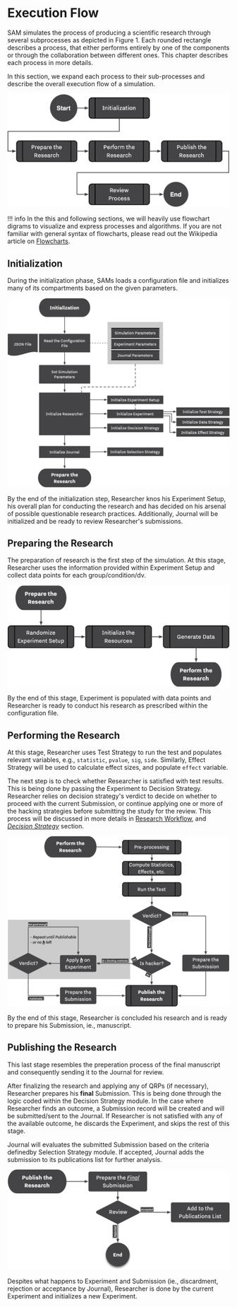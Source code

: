 # Execution Flow

SAM simulates the process of producing a scientific research through several subprocesses as depicted in Figure 1. Each rounded rectangle describes a process, that either performs entirely by one of the components or through the collaboration between different ones. This chapter describes each process in more details.

In this section, we expand each process to their sub-processes and describe the overall execution flow of a simulation.

![<b>Figure 1.</b> Overall Execution Flow of SAM](/figures/main-routine.png)

!!! info
	In the this and following sections, we will heavily use flowchart digrams to visualize and express processes and algorithms. If you are not familiar with general syntax of flowcharts, please read out the Wikipedia article on [Flowcharts](https://en.wikipedia.org/wiki/Flowchart#Building_blocks).

## Initialization

During the initialization phase, SAMs loads a configuration file and initializes many of its compartments based on the given parameters. 

![<b>Figure 2.</b> Initialization Routine.](/figures/initialization.png)

By the end of the initialization step, Researcher knos his Experiment Setup, his overall plan for conducting the research and has decided on his arsenal of possible questionable research practices. Additionally, Journal will be initialized and be ready to review Researcher's submissions.

<!-- After reading user parameters, SAM proceeds with initializing each of its components. Initialization mainly prepares the internal specifications of each compartment. At the end of the initialization stage, Researcher is aware of all parameters and is ready to conduct the — already established — Experiment. -->

## Preparing the Research

The preparation of research is the first step of the simulation. At this stage, Researcher uses the information provided within Experiment Setup and collect data points for each group/condition/dv. 


![<b>Figure 3.</b> Preparing the Research.](/figures/prepare-research.png)


By the end of this stage, Experiment is populated with data points and Researcher is ready to conduct his research as prescribed within the configuration file.

## Performing the Research

At this stage, Researcher uses Test Strategy to run the test and populates relevant variables, e.g., `statistic`, `pvalue`, `sig`, `side`. Similarly, Effect Strategy will be used to calculate effect sizes, and populate `effect` variable.

The next step is to check whether Researcher is satisfied with test results. This is being done by passing the Experiment to Decision Strategy. Researcher relies on decision strategy's verdict to decide on whether to proceed with the current Submission, or continue applying one or more of the hacking strategies before submitting the study for the review. This process will be discussed in more details in [Research Workflow](/research-workflow.md), and *[Decision Strategy](/decision-strategies.md)* section.


![Figure 4. Steps involving performing the research](/figures/perform-research.png)

By the end of this stage, Researcher is concluded his research and is ready to prepare his Submission, ie., manuscript.

## Publishing the Research

This last stage resembles the preperation process of the final manuscript and consequently sending it to the Journal for review.

After finalizing the research and applying any of QRPs (if necessary), Researcher prepares his **final** Submission. This is being done through the logic coded within the Decision Strategy module. In the case where Researcher finds an outcome, a Submission record will be created and will be submitted/sent to the Journal. If Researcher is not satisfied with any of the available outcome, he discards the Experiment, and skips the rest of this stage.

Journal will evaluates the submitted Submission based on the criteria definedby Selection Strategy module. If accepted, Journal adds the submission to its publications list for further analysis.

![Figure 5. Steps involving publishing a research](/figures/publish-research.png)

Despites what happens to Experiment and Submission (ie., discardment, rejection or acceptance by Journal), Researcher is done by the current Experiment and initializes a new Experiment.